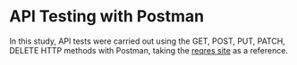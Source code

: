 # API Testing with Postman
In this study, API tests were carried out using the GET, POST, PUT, PATCH, DELETE HTTP methods with Postman, taking the [reqres site](https://reqres.in/) as a reference.
